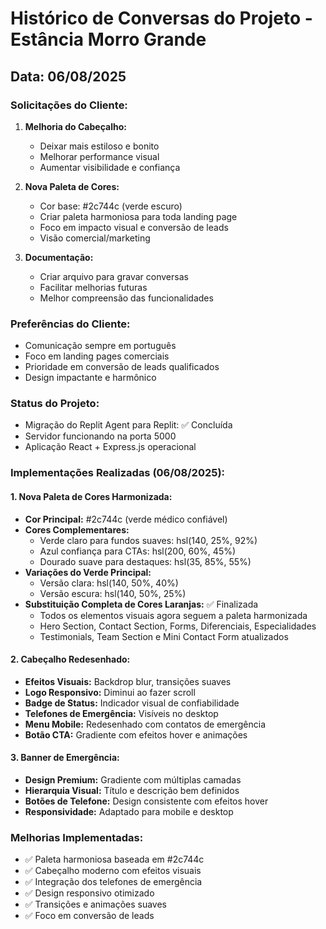 # Histórico de Conversas do Projeto - Estância Morro Grande

## Data: 06/08/2025

### Solicitações do Cliente:

1. **Melhoria do Cabeçalho:**
   - Deixar mais estiloso e bonito
   - Melhorar performance visual
   - Aumentar visibilidade e confiança

2. **Nova Paleta de Cores:**
   - Cor base: #2c744c (verde escuro)
   - Criar paleta harmoniosa para toda landing page
   - Foco em impacto visual e conversão de leads
   - Visão comercial/marketing

3. **Documentação:**
   - Criar arquivo para gravar conversas
   - Facilitar melhorias futuras
   - Melhor compreensão das funcionalidades

### Preferências do Cliente:
- Comunicação sempre em português
- Foco em landing pages comerciais
- Prioridade em conversão de leads qualificados
- Design impactante e harmônico

### Status do Projeto:
- Migração do Replit Agent para Replit: ✅ Concluída
- Servidor funcionando na porta 5000
- Aplicação React + Express.js operacional

### Implementações Realizadas (06/08/2025):

#### 1. Nova Paleta de Cores Harmonizada:
- **Cor Principal:** #2c744c (verde médico confiável)
- **Cores Complementares:** 
  - Verde claro para fundos suaves: hsl(140, 25%, 92%)
  - Azul confiança para CTAs: hsl(200, 60%, 45%)
  - Dourado suave para destaques: hsl(35, 85%, 55%)
- **Variações do Verde Principal:**
  - Versão clara: hsl(140, 50%, 40%)
  - Versão escura: hsl(140, 50%, 25%)
- **Substituição Completa de Cores Laranjas:** ✅ Finalizada
  - Todos os elementos visuais agora seguem a paleta harmonizada
  - Hero Section, Contact Section, Forms, Diferenciais, Especialidades
  - Testimonials, Team Section e Mini Contact Form atualizados

#### 2. Cabeçalho Redesenhado:
- **Efeitos Visuais:** Backdrop blur, transições suaves
- **Logo Responsivo:** Diminui ao fazer scroll
- **Badge de Status:** Indicador visual de confiabilidade
- **Telefones de Emergência:** Visíveis no desktop
- **Menu Mobile:** Redesenhado com contatos de emergência
- **Botão CTA:** Gradiente com efeitos hover e animações

#### 3. Banner de Emergência:
- **Design Premium:** Gradiente com múltiplas camadas
- **Hierarquia Visual:** Título e descrição bem definidos
- **Botões de Telefone:** Design consistente com efeitos hover
- **Responsividade:** Adaptado para mobile e desktop

### Melhorias Implementadas:
- ✅ Paleta harmoniosa baseada em #2c744c
- ✅ Cabeçalho moderno com efeitos visuais
- ✅ Integração dos telefones de emergência
- ✅ Design responsivo otimizado
- ✅ Transições e animações suaves
- ✅ Foco em conversão de leads